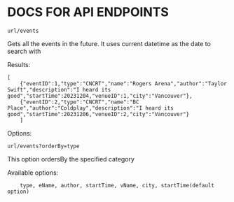 # DOCS FOR API ENDPOINTS #

`url/events`

Gets all the events in the future. It uses current datetime as the date to search with

Results:
```
[
    {"eventID":1,"type":"CNCRT","name":"Rogers Arena","author":"Taylor Swift","description":"I heard its good","startTime":20231204,"venueID":1,"city":"Vancouver"},
    {"eventID":2,"type":"CNCRT","name":"BC Place","author":"Coldplay","description":"I heard its good","startTime":20231206,"venueID":2,"city":"Vancouver"}
    ]
```

Options:

`url/events?orderBy=type`


This option ordersBy the specified category

Available options:


        type, eName, author, startTime, vName, city, startTime(default option)